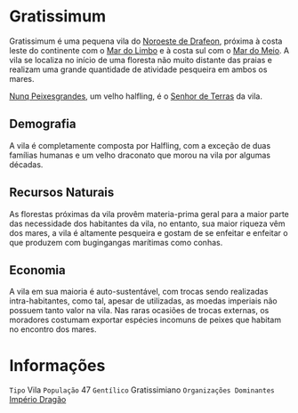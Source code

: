 <!-- TITLE: Gratissimum -->
<!-- SUBTITLE: Visão geral sobre Gratissimum -->

# Gratissimum
Gratissimum é uma pequena vila do [Noroeste de Drafeon](http://localhost/lugares/plano-material/drafeon/noroeste-de-drafeon#noroeste-de-drafeon), próxima à costa leste do continente com o [Mar do Limbo](http://localhost/lugares/plano-material/drafeon/mar-do-limbo#mar-do-limbo) e à costa sul com o [Mar do Meio](http://localhost/lugares/plano-material/drafeon/mar-do-meio#mar-do-meio). A vila se localiza no início de uma floresta não muito distante das praias e realizam uma grande quantidade de atividade pesqueira em ambos os mares.

[Nunq Peixesgrandes](http://localhost/individuos/nunq-peixesgrandes), um velho halfling, é o [Senhor de Terras](http://localhost/rankings-e-titulos/senhor-de-terras#senhor-de-terras) da vila.

## Demografia
A vila é completamente composta por Halfling, com a exceção de duas famílias humanas e um velho draconato que morou na vila por algumas décadas.

## Recursos Naturais
As florestas próximas da vila provêm materia-prima geral para a maior parte das necessidade dos habitantes da vila, no entanto, sua maior riqueza vêm dos mares, a vila é altamente pesqueira e gostam de se enfeitar e enfeitar o que produzem com bugingangas marítimas como conhas. 

## Economia
A vila em sua maioria é auto-sustentável, com trocas sendo realizadas intra-habitantes, como tal, apesar de utilizadas, as moedas imperiais não possuem tanto valor na vila. Nas raras ocasiões de trocas externas, os moradores costumam exportar espécies incomuns de peixes que habitam no encontro dos mares.

# Informações
`Tipo` Vila
`População` 47
`Gentílico` Gratissimiano
`Organizações Dominantes` [Império Dragão](http://localhost/faccoes/nacoes/imperio-dragao#imperio-dragao)
